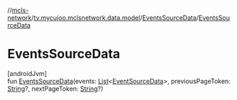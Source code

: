 //[mcls-network](../../../index.md)/[tv.mycujoo.mclsnetwork.data.model](../index.md)/[EventsSourceData](index.md)/[EventsSourceData](-events-source-data.md)

# EventsSourceData

[androidJvm]\
fun [EventsSourceData](-events-source-data.md)(events: [List](https://kotlinlang.org/api/latest/jvm/stdlib/kotlin.collections/-list/index.html)&lt;[EventSourceData](../-event-source-data/index.md)&gt;, previousPageToken: [String](https://kotlinlang.org/api/latest/jvm/stdlib/kotlin/-string/index.html)?, nextPageToken: [String](https://kotlinlang.org/api/latest/jvm/stdlib/kotlin/-string/index.html)?)

